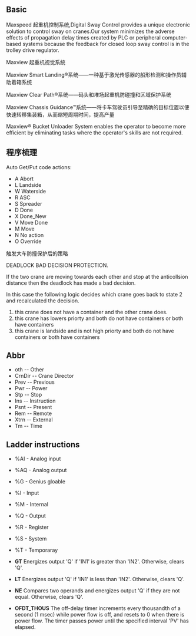 ## Basic

Maxspeed 起重机控制系统,Digital Sway Control provides a unique electronic solution to control sway on cranes.Our system minimizes the adverse effects of propagation delay times created by PLC or peripheral computer-based systems because the feedback for closed loop sway control is in the trolley drive regulator.



Maxview 起重机视觉系统

Maxview Smart Landing®系统——一种基于激光传感器的船形检测和操作员辅助着箱系统

Maxview Clear Path®系统——码头和堆场起重机防碰撞和区域保护系统

Maxview Chassis Guidance™系统——将卡车驾驶员引导至精确的目标位置以便快速转移集装箱，从而缩短周期时间，提高产量

Maxview® Bucket Unloader System enables the operator to become more efficient by eliminating tasks where the operator's skills are not required.  


## 程序梳理

Auto Get/Put  code actions:

- A Abort
- L	Landside
- W	Waterside
- R	ASC
- S	Spreader
- D	Done
- X	Done_New
- V	Move Done
- M	Move
- N	No action
- O	Override

触发大车防撞保护后的策略

DEADLOCK BAD DECISION PROTECTION.

If the two crane are moving towards each other and stop at the anticollsion distance then the deadlock has made a bad decision.

In this case the following logic decides which crane goes back to state 2 and recalculated the decision.
1) this crane  does  not have a container and the other crane does.
2) this crane has lowers priorty and both do not have containers or both have containers
3) this crane is landside and is not high priorty and both do not have containers or both have containers


## Abbr

- oth -- Other
- CrnDir -- Crane Director
- Prev --  Previous
- Pwr -- Power
- Stp -- Stop
- Ins -- Instruction
- Psnt -- Present
- Rem -- Remote
- Xtrn -- External
- Tm  -- Time


## Ladder instructions

- %AI - Analog input
- %AQ - Analog output
- %G  - Genius gloable
- %I  - Input
- %M  - Internal
- %Q  - Output
- %R  - Register
- %S  - System
- %T  - Temporaray

- **GT** Energizes output 'Q' if 'IN1' is greater than 'IN2'. Otherwise, clears 'Q'.

- **LT** Energizes output 'Q' if 'IN1' is less than 'IN2'. Otherwise, clears 'Q'.

- **NE** Compares two  operands and energizes output 'Q' if they are not equal. Otherwise, clears 'Q'.

- **OFDT_THOUS**  The off-delay timer increments every thousandth of a second (1 msec) while power flow is off, and resets to 0 when there is power flow. The timer passes power until the specified interval 'PV' has elapsed.










